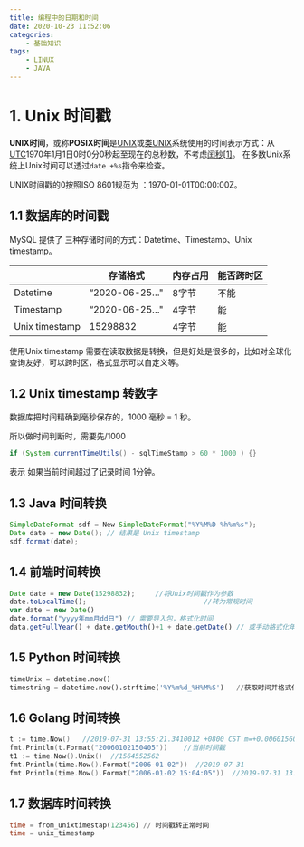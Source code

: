 ```yaml
---
title: 编程中的日期和时间
date: 2020-10-23 11:52:06
categories:
	- 基础知识
tags:
	- LINUX
	- JAVA
---
```


# 1. Unix 时间戳

**UNIX时间**，或称**POSIX时间**是[UNIX](https://zh.wikipedia.org/wiki/UNIX)或[类UNIX](https://zh.wikipedia.org/wiki/類UNIX)系统使用的时间表示方式：从[UTC](https://zh.wikipedia.org/wiki/協調世界時)1970年1月1日0时0分0秒起至现在的总秒数，不考虑[闰秒](https://zh.wikipedia.org/wiki/閏秒)[[1\]](https://zh.wikipedia.org/wiki/UNIX时间#cite_note-2)。 在多数Unix系统上Unix时间可以透过`date +%s`指令来检查。

UNIX时间戳的0按照ISO 8601规范为 ：1970-01-01T00:00:00Z。

## 1.1 数据库的时间戳

MySQL 提供了 三种存储时间的方式：Datetime、Timestamp、Unix timestamp。

|                | 存储格式      | 内存占用 | 能否跨时区 |
| -------------- | ------------- | -------- | ---------- |
| Datetime       | “2020-06-25…" | 8字节    | 不能       |
| Timestamp      | “2020-06-25…" | 4字节    | 能         |
| Unix timestamp | 15298832      | 4字节    | 能         |

使用Unix timestamp 需要在读取数据是转换，但是好处是很多的，比如对全球化查询友好，可以跨时区，格式显示可以自定义等。

## 1.2 Unix timestamp 转数字

数据库把时间精确到毫秒保存的，1000 毫秒 = 1 秒。

所以做时间判断时，需要先/1000

```java
if (System.currentTimeUtils() - sqlTimeStamp > 60 * 1000 ) {}
```

表示 如果当前时间超过了记录时间 1分钟。

## 1.3 Java 时间转换

```java
SimpleDateFormat sdf = New SimpleDateFormat("%Y%M%D %h%m%s");
Date date = new Date();	// 结果是 Unix timestamp
sdf.format(date);
```

## 1.4 前端时间转换

```javascript
Date date = new Date(15298832);		//将Unix时间戳作为参数
date.toLocalTime();								//转为常规时间
var date = new Date()
date.format("yyyy年mm月dd日") // 需要导入包，格式化时间
data.getFullYear() + date.getMouth()+1 + date.getDate() // 或手动格式化年-月-日
```

## 1.5 Python 时间转换

```python
timeUnix = datetime.now()
timestring = datetime.now().strftime('%Y%m%d_%H%M%S')	//获取时间并格式化
```

## 1.6 Golang 时间转换

```go
t := time.Now()   //2019-07-31 13:55:21.3410012 +0800 CST m=+0.006015601
fmt.Println(t.Format("20060102150405"))    //当前时间戳
t1 := time.Now().Unix()  //1564552562
fmt.Println(time.Now().Format("2006-01-02"))  //2019-07-31
fmt.Println(time.Now().Format("2006-01-02 15:04:05"))  //2019-07-31 13:57:52
```

## 1.7 数据库时间转换

```sql
time = from_unixtimestap(123456) // 时间戳转正常时间
time = unix_timestamp
```

